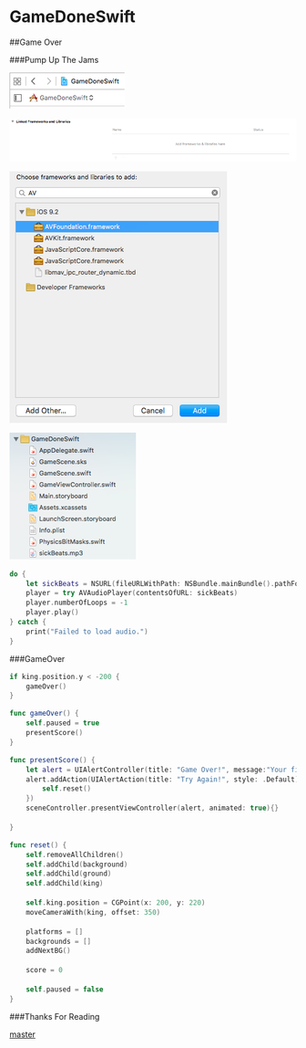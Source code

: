 # GameDoneSwift
##Game Over

###Pump Up The Jams

![targets_pane_icon](https://raw.githubusercontent.com/IBM-MIL/GameDoneSwift/Game-Over/img/targets_pane_icon.png)

![linked_frameworks](https://raw.githubusercontent.com/IBM-MIL/GameDoneSwift/Game-Over/img/linked_frameworks.png)

![framework_search](https://raw.githubusercontent.com/IBM-MIL/GameDoneSwift/Game-Over/img/framework_search.png)

![sick_beats](https://raw.githubusercontent.com/IBM-MIL/GameDoneSwift/Game-Over/img/sick_beats.png)

```swift
do {
    let sickBeats = NSURL(fileURLWithPath: NSBundle.mainBundle().pathForResource("sickBeats", ofType: "mp3")!)
    player = try AVAudioPlayer(contentsOfURL: sickBeats)
    player.numberOfLoops = -1
    player.play()
} catch {
    print("Failed to load audio.")
}
```

###GameOver

```swift
if king.position.y < -200 {
    gameOver()
}
```

```swift
func gameOver() {
    self.paused = true
    presentScore()
}
```

```swift    
func presentScore() {
    let alert = UIAlertController(title: "Game Over!", message:"Your final score was \(score).", preferredStyle: .Alert)
    alert.addAction(UIAlertAction(title: "Try Again!", style: .Default) { _ in
        self.reset()
    })
    sceneController.presentViewController(alert, animated: true){}
        
}
```

```swift    
func reset() {
    self.removeAllChildren()
    self.addChild(background)
    self.addChild(ground)
    self.addChild(king)
        
    self.king.position = CGPoint(x: 200, y: 220)
    moveCameraWith(king, offset: 350)
        
    platforms = []
    backgrounds = []
    addNextBG()
        
    score = 0
        
    self.paused = false
}
```

###Thanks For Reading

[master](https://github.com/IBM-MIL/GameDoneSwift/tree/master)